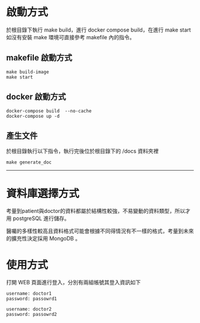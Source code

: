 # 啟動方式
於根目錄下執行 make build，進行 docker compose build，在進行 make start
如沒有安裝 make 環境可直接參考 makefile 內的指令。

## makefile 啟動方式
```
make build-image
make start
```

## docker 啟動方式
```
docker-compose build  --no-cache
docker-compose up -d  
```

## 產生文件

於根目錄執行以下指令，執行完後位於根目錄下的 /docs 資料夾裡
```
make generate_doc
```
---

# 資料庫選擇方式
考量到patient與doctor的資料都屬於結構性較強，不易變動的資料類型，所以才用 postgreSQL 進行儲存。

醫囑的多樣性較高且資料格式可能會根據不同得情況有不一樣的格式，考量到未來的擴充性決定採用 MongoDB 。

# 使用方式

打開 WEB 頁面進行登入，分別有兩組帳號其登入資訊如下

```
username: doctor1
password: passowrd1
```

```
username: doctor2
password: passowrd2
```
